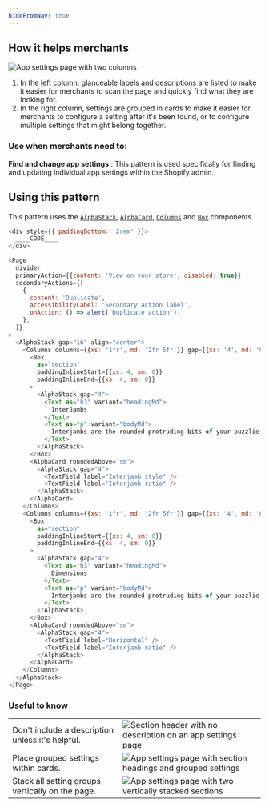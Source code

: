 ```yaml
---
hideFromNav: true
---
```


<div as="HowItHelps">

## How it helps merchants

![App settings page with two columns](/images/patterns/app-settings-cover-image.png)

1. In the left column, glanceable labels and descriptions are listed to make it easier for merchants to scan the page and quickly find what they are looking for.
2. In the right column, settings are grouped in cards to make it easier for merchants to configure a setting after it's been found, or to configure multiple settings that might belong together.

<div as="DefinitionTable">

### Use when merchants need to:

**Find and change app settings**
: This pattern is used specifically for finding and updating individual app settings within the Shopify admin.

</div>
</div>
<div as="Usage">

## Using this pattern

This pattern uses the [`AlphaStack`](/components/layout-and-structure/alpha-stack), [`AlphaCard`](/components/layout-and-structure/alpha-card), [`Columns`](/components/layout-and-structure/columns) and [`Box`](/components/layout-and-structure/box) components.

<!-- prettier-ignore -->
```javascript {"type":"previewContext","for":"example"}
<div style={{ paddingBottom: '2rem' }}>
  ____CODE____
</div>
```

```javascript {"type":"livePreview","id":"example"}
<Page
  divider
  primaryAction={{content: 'View on your store', disabled: true}}
  secondaryActions={[
    {
      content: 'Duplicate',
      accessibilityLabel: 'Secondary action label',
      onAction: () => alert('Duplicate action'),
    },
  ]}
>
  <AlphaStack gap="16" align="center">
    <Columns columns={{xs: '1fr', md: '2fr 5fr'}} gap={{xs: '4', md: '0'}}>
      <Box
        as="section"
        paddingInlineStart={{xs: 4, sm: 0}}
        paddingInlineEnd={{xs: 4, sm: 0}}
      >
        <AlphaStack gap="4">
          <Text as="h3" variant="headingMd">
            InterJambs
          </Text>
          <Text as="p" variant="bodyMd">
            Interjambs are the rounded protruding bits of your puzzlie piece
          </Text>
        </AlphaStack>
      </Box>
      <AlphaCard roundedAbove="sm">
        <AlphaStack gap="4">
          <TextField label="Interjamb style" />
          <TextField label="Interjamb ratio" />
        </AlphaStack>
      </AlphaCard>
    </Columns>
    <Columns columns={{xs: '1fr', md: '2fr 5fr'}} gap={{xs: '4', md: '0'}}>
      <Box
        as="section"
        paddingInlineStart={{xs: 4, sm: 0}}
        paddingInlineEnd={{xs: 4, sm: 0}}
      >
        <AlphaStack gap="4">
          <Text as="h3" variant="headingMd">
            Dimensions
          </Text>
          <Text as="p" variant="bodyMd">
            Interjambs are the rounded protruding bits of your puzzlie piece
          </Text>
        </AlphaStack>
      </Box>
      <AlphaCard roundedAbove="sm">
        <AlphaStack gap="4">
          <TextField label="Horizontal" />
          <TextField label="Interjamb ratio" />
        </AlphaStack>
      </AlphaCard>
    </Columns>
  </AlphaStack>
</Page>
```

</div>
<div as="UsefulToKnow">

### Useful to know

|                                                  |                                                                                                            |
| ------------------------------------------------ | ---------------------------------------------------------------------------------------------------------- |
| Don't include a description unless it's helpful. | ![Section header with no description on an app settings page](/images/patterns/app-settings-usage-1.png)   |
| Place grouped settings within cards.             | ![App settings page with section headings and grouped settings](/images/patterns/app-settings-usage-2.png) |
| Stack all setting groups vertically on the page. | ![App settings page with two vertically stacked sections](/images/patterns/app-settings-usage-3.png)       |

</div>
